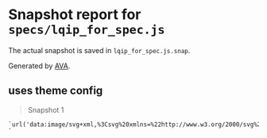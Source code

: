 # Snapshot report for `specs/lqip_for_spec.js`

The actual snapshot is saved in `lqip_for_spec.js.snap`.

Generated by [AVA](https://ava.li).

## uses theme config

> Snapshot 1

    `url('data:image/svg+xml,%3Csvg%20xmlns=%22http://www.w3.org/2000/svg%22%20viewBox=%220%200%201%201%22/%3E')␊
    `
